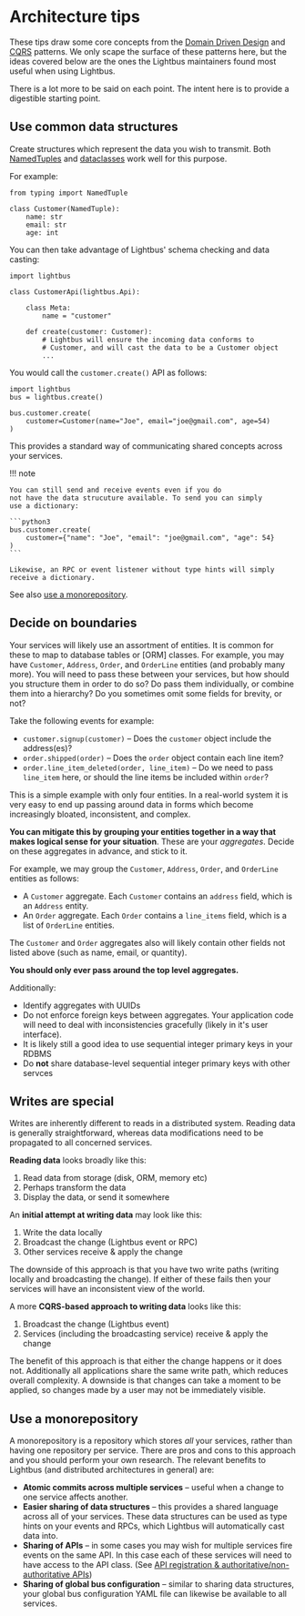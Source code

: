 # Architecture tips

These tips draw some core concepts from
the [Domain Driven Design] and [CQRS] patterns. We only
scape the surface of these patterns here, but the ideas covered
below are the ones the Lightbus maintainers found most useful when using Lightbus.

There is a lot more to be said on each point. The intent
here is to provide a digestible starting point.

## Use common data structures

Create structures which represent the data you wish to transmit.
Both [NamedTuples] and [dataclasses] work well for this purpose.

For example:

```python3
from typing import NamedTuple

class Customer(NamedTuple):
    name: str
    email: str
    age: int
```

You can then take advantage of Lightbus' schema checking and data casting:

```python3
import lightbus

class CustomerApi(lightbus.Api):

    class Meta:
        name = "customer"

    def create(customer: Customer):
        # Lightbus will ensure the incoming data conforms to
        # Customer, and will cast the data to be a Customer object
        ...
```

You would call the `customer.create()` API as follows:

```python3
import lightbus
bus = lightbus.create()

bus.customer.create(
    customer=Customer(name="Joe", email="joe@gmail.com", age=54)
)
```

This provides a standard way of communicating shared concepts across
your services.

!!! note

    You can still send and receive events even if you do
    not have the data strucuture available. To send you can simply
    use a dictionary:

    ```python3
    bus.customer.create(
        customer={"name": "Joe", "email": "joe@gmail.com", "age": 54}
    )
    ```

    Likewise, an RPC or event listener without type hints will simply
    receive a dictionary.

See also [use a monorepository](#use-a-monorepository).

## Decide on boundaries

Your services will likely use an assortment of entities. It is common
for these to map to database tables or [ORM] classes. For example,
you may have `Customer`, `Address`, `Order`, and `OrderLine`  entities (and probably
many more). You will need to pass these between your services,
but how should you structure them in order to do so? Do pass them
individually, or combine them into a hierarchy? Do you sometimes
omit some fields for brevity, or not?

Take the following events for example:

* `customer.signup(customer)` – Does the `customer` object include the address(es)?
* `order.shipped(order)` – Does the `order` object contain each line item?
* `order.line_item_deleted(order, line_item)` – Do we need to pass `line_item` here, or should the line items be included within `order`?

This is a simple example with only four entities. In a real-world
system it is very easy to end up passing around data in
forms which become increasingly bloated, inconsistent, and complex.

**You can mitigate this by grouping your entities together in a way that
makes logical sense for your situation**. These are your *aggregates*.
Decide on these aggregates in advance, and stick to it.

For example, we may group the `Customer`, `Address`, `Order`, and `OrderLine`
entities as follows:

* A `Customer` aggregate. Each `Customer` contains an `address` field, which is an `Address` entity.
* An `Order` aggregate. Each `Order` contains a `line_items` field, which is a list of `OrderLine` entities.

The `Customer` and `Order` aggregates also will likely contain other fields not listed above (such as name, 
email, or quantity).

**You should only ever pass around the top level aggregates.**

Additionally:

* Identify aggregates with UUIDs
* Do not enforce foreign keys between aggregates. Your application code
  will need to deal with inconsistencies gracefully (likely in it's user interface).
* It is likely still a good idea to use sequential integer primary keys in your RDBMS
* Do **not** share database-level sequential integer primary keys with other servces

## Writes are special

Writes are inherently different to reads in a distributed system.
Reading data is generally straightforward, whereas data modifications
need to be propagated to all concerned services.

**Reading data** looks broadly like this:

1. Read data from storage (disk, ORM, memory etc)
1. Perhaps transform the data
1. Display the data, or send it somewhere

An **initial attempt at writing data** may look like this:

1. Write the data locally
1. Broadcast the change (Lightbus event or RPC)
1. Other services receive & apply the change

The downside of this approach is that you have two write paths (writing locally and broadcasting the change). 
If either of these fails then your services will have an inconsistent view of the world.

A more **CQRS-based approach to writing data** looks like this:

1. Broadcast the change (Lightbus event)
1. Services (including the broadcasting service) receive & apply the change

The benefit of this approach is that either the change happens or it does not. Additionally 
all applications share the same write path, which reduces overall complexity. A downside 
is that changes can take a moment to be applied,
so changes made by a user may not be immediately visible.

## Use a monorepository

A monorepository is a repository which stores *all* your services, rather than having 
one repository per service. There are pros and cons to this approach and you should 
perform your own research. The relevant benefits to Lightbus (and distributed architectures in 
general) are:

* **Atomic commits across multiple services** – useful when a change to one service affects another.
* **Easier sharing of data structures** – this provides a shared language across all of your services. 
  These data structures can be used as type hints on your events and RPCs, which Lightbus will 
  automatically cast data into.
* **Sharing of APIs** – in some cases you may wish for multiple services fire events on the same API. 
  In this case each of these services will need to have access to the API class. 
  (See [API registration & authoritative/non-authoritative APIs](apis.md#api-registration-authoritativenon-authoritative-apis))
* **Sharing of global bus configuration** – similar to sharing data structures, your global bus configuration 
  YAML file can likewise be available to all services.

[Domain Driven Design]: https://en.wikipedia.org/wiki/Domain-driven_design
[CQRS]: https://martinfowler.com/bliki/CQRS.html
[NamedTuples]: https://docs.python.org/3/library/typing.html#typing.NamedTuple
[dataclasses]: https://docs.python.org/3/library/dataclasses.html
